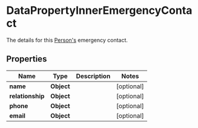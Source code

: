 

# DataPropertyInnerEmergencyContact

The details for this [Person's](https://developers.intellihr.io/docs/v1/) emergency contact.

## Properties

| Name | Type | Description | Notes |
|------------ | ------------- | ------------- | -------------|
|**name** | **Object** |  |  [optional] |
|**relationship** | **Object** |  |  [optional] |
|**phone** | **Object** |  |  [optional] |
|**email** | **Object** |  |  [optional] |



